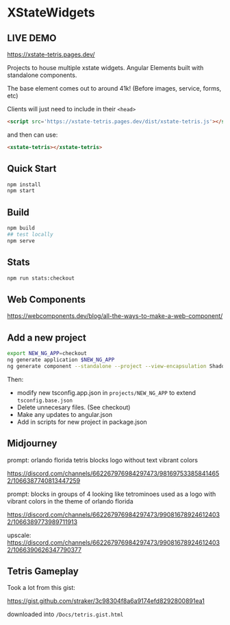 # XStateWidgets

## LIVE DEMO

<https://xstate-tetris.pages.dev/>

Projects to house multiple xstate widgets. Angular Elements built with standalone components. 

The base element comes out to around 41k! (Before images, service, forms, etc)

Clients will just need to include in their `<head>`

```html
<script src='https://xstate-tetris.pages.dev/dist/xstate-tetris.js'></script>
```

and then can use:

```html
<xstate-tetris></xstate-tetris>
```

## Quick Start

```bash
npm install
npm start
```

## Build

```bash
npm build
## test locally
npm serve
```

## Stats

```bash
npm run stats:checkout
```

## Web Components

<https://webcomponents.dev/blog/all-the-ways-to-make-a-web-component/>

## Add a new project

```bash
export NEW_NG_APP=checkout
ng generate application $NEW_NG_APP
ng generate component --standalone --project --view-encapsulation ShadowDom $NEW_NG_APP
```

Then:

- modify new tsconfig.app.json in `projects/NEW_NG_APP` to extend `tsconfig.base.json`
- Delete unnecesary files. (See checkout)
- Make any updates to angular.json
- Add in scripts for new project in package.json

## Midjourney

prompt: orlando florida tetris blocks logo without text vibrant colors

<https://discord.com/channels/662267976984297473/981697533858414652/1066387740813447259>

prompt: blocks in groups of 4 looking like tetrominoes used as a logo with vibrant colors in the theme of orlando florida

<https://discord.com/channels/662267976984297473/990816789246124032/1066389773989711913>

upscale: 
<https://discord.com/channels/662267976984297473/990816789246124032/1066390626347790377>

## Tetris Gameplay

Took a lot from this gist:

<https://gist.github.com/straker/3c98304f8a6a9174efd8292800891ea1>

downloaded into `/Docs/tetris.gist.html`
